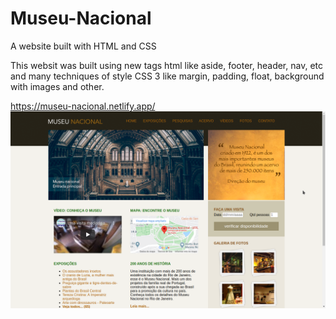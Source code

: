 # Museu-Nacional
A website built with HTML and CSS

This websit was built using new tags html like aside, footer, header, nav, etc and many techniques of style CSS 3 like margin, padding, float, background with images and other.

https://museu-nacional.netlify.app/
![](imagens/museu-nacional-website.png)
